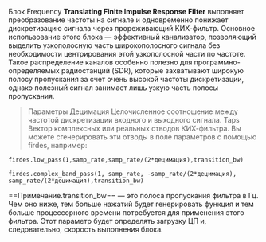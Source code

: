 Блок Frequency **Translating Finite Impulse Response Filter** выполняет преобразование частоты на сигнале и одновременно понижает дискретизацию сигнала через прореживающий КИХ-фильтр. 
Основное использование этого блока — эффективный канализатор, позволяющий выделить узкополосную часть широкополосного сигнала без необходимости центрирования этой узкополосной части по частоте. 
Такое распределение каналов особенно полезно для программно-определяемых радиостанций (SDR), которые захватывают широкую полосу пропускания за счет очень высокой частоты дискретизации, однако полезный сигнал занимает лишь узкую часть полосы пропускания.
> Параметры 
>   Децимация
>       Целочисленное соотношение между частотой дискретизации входного и выходного сигнала.
>    Taps 
>      Вектор комплексных или реальных отводов КИХ-фильтра. Вы можете сгенерировать эти отводы в поле параметров с помощью firdes, например:
>         
```
firdes.low_pass(1,samp_rate,samp_rate/(2*децимация),transition_bw)
```

```
firdes.complex_band_pass(1, samp_rate, -samp_rate/(2*децимация), samp_rate/(2*децимация),transition_bw)
```


==Примечание.transition_bw== — это полоса пропускания фильтра в Гц. Чем оно ниже, тем больше нажатий будет генерировать функция и тем больше процессорного времени потребуется для применения этого фильтра. Этот параметр будет определять загрузку ЦП и, следовательно, скорость выполнения блока.
